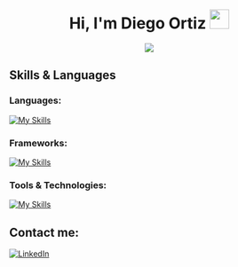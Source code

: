 <h1 align="center"><b>Hi, I'm Diego Ortiz </b><img src="https://media.giphy.com/media/hvRJCLFzcasrR4ia7z/giphy.gif" width="35"></h1>
<!--  -->
<p align="center">
  <a href="https://github.com/DenverCoder1/readme-typing-svg"><img src="https://readme-typing-svg.herokuapp.com?font=Time+New+Roman&color=cyan&size=25&center=true&vCenter=true&width=600&height=100&lines=IT+Engineer+student+about+to+graduate+🎓;Apasionado+por+el+Desarrollo+Web+💻;"></a>
</p>

## Skills & Languages

### Languages:

[![My Skills](https://skillicons.dev/icons?i=html,css,js,php,py,mysql,java,ruby&perline=4)](https://skillicons.dev)

### Frameworks:

[![My Skills](https://skillicons.dev/icons?i=laravel,react,nodejs,express&perline=4)](https://skillicons.dev)

### Tools & Technologies:

[![My Skills](https://skillicons.dev/icons?i=git,github,vscode,xd,figma,postman,windows,apple,linux,&perline=4)](https://skillicons.dev)

## Contact me:

[![LinkedIn](https://img.shields.io/badge/LinkedIn-Connect-blue)](https://www.linkedin.com/in/diego-ortizv/)
